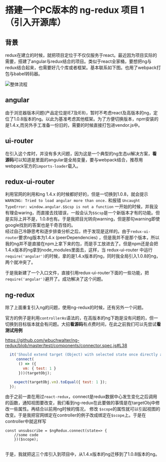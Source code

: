 # 搭建一个PC版本的 ng-redux 项目 1 （引入开源库）

## 背景
redux在建立的时候，就把项目定位于不仅仅服务于react。最近因为项目实际的需要，搭建了angular与redux结合的项目。类似于react全家桶，要想把ng与redux结合起来，也需要好几个库或者框架。基本联系如下图。也用了webpack打包与babel转码器。

![整体流程](https://raw.githubusercontent.com/p2227/p2227.github.io/master/asset/ng-redux-flow.png)


## angular
由于浏览器版本问题(产品定位是IE7及IE8)，暂时不考虑react及高版本的ng，定位了1.0.8版本的ng。以此为基准考虑其他框架。为了方便切换版本，npm安装的是1.4.x,而另外手工准备一份旧的，需要的时候直接打包进vendor.js中。

## ui-router
在引入这个库时，并没有多大问题，因为这是一个典型的ng生态ui解决方案，**看源码**可以知道是里面的angular是全局变量，要与webpack结合，推荐用webpack官方的`imports-loader`载入。

## redux-ui-router
利用官网的利用和ng 1.4.x 的时候都好好的，但是一切换到1.0.8，就会提示
 `WARNING: Tried to load angular more than once.` 和报错 `Uncaught TypeError: window.angular.$$csp is not a function` 一开始的时候，并我没有理会waring，而直接去找错误，一般会认为`$$csp`是一个新版本才有的功能。但是实际上并不是，1.0.8也有。于是我把目光转向warning，但是那句warning即使google找到的答案也是千奇百怪的。  
 经过自己冷静思考和逐步排查分析之后，终于发现是这样的。由于`redux-ui-router`要求ng版本为1.4.x (peerDependencies) ，但是我并不是那个版本，所以我的ng并不是直接在npm上拿下来的包，而是手工放进去了。但是npm还是会把1.4.x版本的ng拿到node_modules里面去，这样，当 redux-ui-router 中运行 `require('angular')`的时候，拿的是1.4.x版本的ng，同时我全局引入1.0.8的ng，两个就冲突了。 
 
 于是我新建了一个入口文件，直接引用redux-ui-router下面的一些功能，把`require('angular')`避开了。成功解决了这个问题。

## ng-redux
除了上面重复引入ng的问题，使用ng-redux的时候，还有另外一个问题。 

官方的例子是利用`controllerAs`语法的，在高版本的ng下跑是没有问题的，但一切换到目标版本就会有问题。大招**看源码**有点费时间，在此之前我们可以先尝试**看测试用例**

https://github.com/wbuchwalter/ng-redux/blob/master/test/components/connector.spec.js#L38

```javascript
  it('Should extend target (Object) with selected state once directly after creation', () => {
     connect(
      () => ({
        vm: { test: 1 }
      }))(targetObj);

    expect(targetObj.vm).toEqual({ test: 1 });
  });
```

由于之前一直在用过`react-redux`，connect是redux数据中心发生变化之后调用的函数，通知视图要改变，我们看到ng-redux在此要做的事情是在targetObj中修改一些属性。再结合以前用ng时候的情况，
修改 `$scope`的属性就可以引起视图的改变。于是我把官网绑定在controller的例子改成绑定在`$scope`上。于是在controller中就这样写
```
const unsubscribe = $ngRedux.connect(state=> {
    //some code
    })($scope);
```

##  
于是，我就把这三个库引入到项目中，从1.4.x版本的ng迁移到了1.0.8版本的ng。
